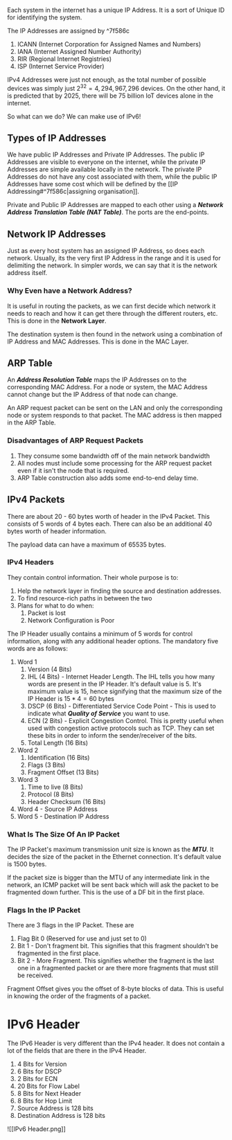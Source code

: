 Each system in the internet has a unique IP Address. It is a sort of Unique ID for identifying the system.

The IP Addresses are assigned by  ^7f586c
1. ICANN (Internet Corporation for Assigned Names and Numbers)
2. IANA (Internet Assigned Number Authority)
3. RIR (Regional Internet Registries)
4. ISP (Internet Service Provider)

IPv4 Addresses were just not enough, as the total number of possible devices was simply just $2^{32} = 4,294,967,296$ devices. On the other hand, it is predicted that by 2025, there will be 75 billion IoT devices alone in the internet.

So what can we do? We can make use of IPv6!

## Types of IP Addresses

We have public IP Addresses and Private IP Addresses. The public IP Addresses are visible to everyone on the internet, while the private IP Addresses are simple available locally in the network. The private IP Addresses do not have any cost associated with them, while the public IP Addresses have some cost which will be defined by the [[IP Addressing#^7f586c|assigning organisation]]. 

Private and Public IP Addresses are mapped to each other using a ***Network Address Translation Table (NAT Table)***. The ports are the end-points.

## Network IP Addresses

Just as every host system has an assigned IP Address, so does each network. Usually, its the very first IP Address in the range and it is used for delimiting the network. In simpler words, we can say that it is the network address itself. 

### Why Even have a Network Address?

It is useful in routing the packets, as we can first decide which network it needs to reach and how it can get there through the different routers, etc. This is done in the **Network Layer**.

The destination system is then found in the network using a combination of IP Address and MAC Addresses. This is done in the MAC Layer.

## ARP Table

An ***Address Resolution Table*** maps the IP Addresses on to the corresponding MAC Address. For a node or system, the MAC Address cannot change but the IP Address of that node can change.

An ARP request packet can be sent on the LAN and only the corresponding node or system responds to that packet. The MAC address is then mapped in the ARP Table.

### Disadvantages of ARP Request Packets

1. They consume some bandwidth off of the main network bandwidth
2. All nodes must include some processing for the ARP request packet even if it isn't the node that is required.
3. ARP Table construction also adds some end-to-end delay time.

## IPv4 Packets

There are about 20 - 60 bytes worth of header in the IPv4 Packet. This consists of 5 words of 4 bytes each. There can also be an additional 40 bytes worth of header information.

The payload data can have a maximum of 65535 bytes.

### IPv4 Headers

They contain control information. Their whole purpose is to:

1. Help the network layer in finding the source and destination addresses.
2. To find resource-rich paths in between the two
3. Plans for what to do when:
	1. Packet is lost
	2. Network Configuration is Poor

The IP Header usually contains a minimum of 5 words for control information, along with any additional header options. The mandatory five words are as follows:

1. Word 1
	1. Version (4 Bits)
	2. IHL (4 Bits) - Internet Header Length. The IHL tells you how many words are present in the IP Header. It's default value is 5. It's maximum value is 15, hence signifying that the maximum size of the IP Header is $15 * 4 = 60$ bytes
	3. DSCP (6 Bits) - Differentiated Service Code Point - This is used to indicate what ***Quality of Service*** you want to use.
	4. ECN (2 Bits) - Explicit Congestion Control. This is pretty useful when used with congestion active protocols such as TCP. They can set these bits in order to inform the sender/receiver of the bits.
	5. Total Length (16 Bits)
2. Word 2
	1. Identification (16 Bits)
	2. Flags (3 Bits)
	3. Fragment Offset (13 Bits)
3. Word 3
	1. Time to live (8 Bits)
	2. Protocol (8 Bits)
	3. Header Checksum (16 Bits)
4. Word 4 - Source IP Address
5. Word 5 - Destination IP Address

### What Is The Size Of An IP Packet

The IP Packet's maximum transmission unit size is known as the ***MTU***. It decides the size of the packet in the Ethernet connection. It's default value is $1500$ bytes.

If the packet size is bigger than the MTU of any intermediate link in the network, an ICMP packet will be sent back which will ask the packet to be fragmented down further. This is the use of a DF bit in the first place.

### Flags In the IP Packet

There are 3 flags in the IP Packet. These are

1. Flag Bit 0 (Reserved for use and just set to 0)
2. Bit 1 - Don't fragment bit. This signifies that this fragment shouldn't be fragmented in the first place.
3. Bit 2 - More Fragment. This signifies whether the fragment is the last one in a fragmented packet or are there more fragments that must still be received.

Fragment Offset gives you the offset of 8-byte blocks of data. This is useful in knowing the order of the fragments of a packet. 

# IPv6 Header

The IPv6 Header is very different than the IPv4 header. It does not contain a lot of the fields that are there in the IPv4 Header.

1. 4 Bits for Version
2. 6 Bits for DSCP
3. 2 Bits for ECN
4. 20 Bits for Flow Label
5. 8 Bits for Next Header
6. 8 Bits for Hop Limit
7. Source Address is 128 bits
8. Destination Address is 128 bits

![[IPv6 Header.png]]




